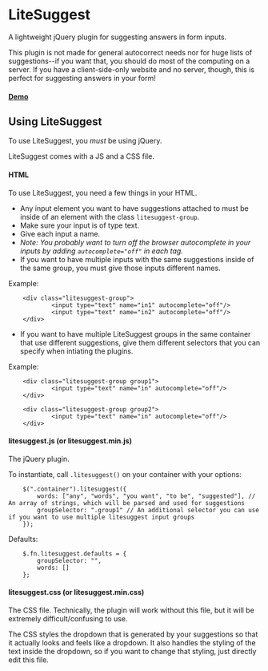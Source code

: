 # LiteSuggest
A lightweight jQuery plugin for suggesting answers in form inputs.

This plugin is not made for general autocorrect needs nor for huge lists of suggestions--if you want that, you should do most of the computing on a server. If you have a client-side-only website and no server, though, this is perfect for suggesting answers in your form!

#### [Demo](http://ariellebryn.github.io/litesuggest)

## Using LiteSuggest
To use LiteSuggest, you _must_ be using jQuery.

LiteSuggest comes with a JS and a CSS file.

#### HTML
To use LiteSuggest, you need a few things in your HTML.

 * Any input element you want to have suggestions attached to must be inside of an element with the class `litesuggest-group`.
 * Make sure your input is of type text.
 * Give each input a name. 
 * *Note: You probably want to turn off the browser autocomplete in your inputs by adding `autocomplete="off"` in each tag.*
 * If you want to have multiple inputs with the same suggestions inside of the same group, you must give those inputs different names.

Example: 
```
    <div class="litesuggest-group">
            <input type="text" name="in1" autocomplete="off"/>
            <input type="text" name="in2" autocomplete="off"/>
    </div>

```

 * If you want to have multiple LiteSuggest groups in the same container that use different suggestions, give them different selectors that you can specify when intiating the plugins.
 
Example: 
```
    <div class="litesuggest-group group1">
            <input type="text" name="in" autocomplete="off"/>
    </div>
    
    <div class="litesuggest-group group2">
            <input type="text" name="in" autocomplete="off"/>
    </div>

```

#### litesuggest.js (or litesuggest.min.js)
The jQuery plugin. 

To instantiate, call `.litesuggest()` on your container with your options:
```
    $(".container").litesuggest({
        words: ["any", "words", "you want", "to be", "suggested"], // An array of strings, which will be parsed and used for suggestions
        groupSelector: ".group1" // An additional selector you can use if you want to use multiple litesuggest input groups
    });
```

Defaults:
```
    $.fn.litesuggest.defaults = {
        groupSelector: "",
        words: []
    };
```

#### litesuggest.css (or litesuggest.min.css)
The CSS file. Technically, the plugin will work without this file, but it will be extremely difficult/confusing to use.

The CSS styles the dropdown that is generated by your suggestions so that it actually looks and feels like a dropdown. It also handles the styling of the text inside the dropdown, so if you want to change that styling, just directly edit this file.